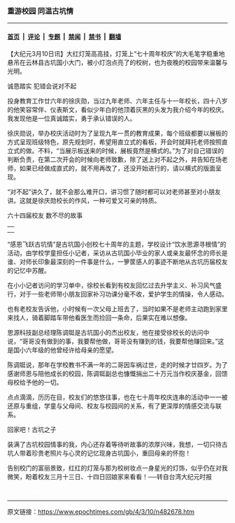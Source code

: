 ### 重游校园 同温古坑情

---

#### [首页](../../../..?n482678) &nbsp;|&nbsp; [评论](../../../../../epoch-comment?n482678) &nbsp;|&nbsp; [专题](../../../../../epoch-special?n482678) &nbsp;|&nbsp; [禁闻](../../../../../epoch-news?n482678) &nbsp;|&nbsp; [禁书](../../../../../books?n482678) &nbsp;|&nbsp; [翻墙](https://github.com/gfw-breaker/nogfw/blob/master/README.md?n482678)


<div class="post_content" id="artbody" itemprop="articleBody">
 <!-- article content begin -->
 <p>
  【大纪元3月10日讯】大红灯笼高高挂，灯笼上“七十周年校庆”的大毛笔字稳重地悬吊在云林县古坑国小大门，被小灯泡点亮了的校树，也为夜晚的校园带来温馨与光明。
 </p>
 <p>
  诚恳踏实 犯错会说对不起
 </p>
 <p>
  投身教育工作廿六年的徐庆勋，当过九年老师、六年主任与十一年校长，四十八岁的他笑容常伴、仪表斯文，看似少年白的他顶着灰黑的头发为我介绍今年的校庆。我发现他是一位真诚踏实，勇于承认错误的人。
 </p>
 <p>
  徐庆勋说，举办校庆活动时为了呈现九年一贯的教育成果，每个班级都要以展板的方式呈现班级特色，原先规划时，希望用直立式的看板，开会时就拜托老师按照直立式的做。不料，“当展示板送来的时候，展板竟然是横式的。”为了对自己错误的判断负责，在第二次开会的时候向老师致歉，除了送上对不起之外，并告知在场老师，如果已经做成直式的，就不用再改了，还没开始进行的，请以横式的版面呈现。
 </p>
 <p>
  “对不起”讲久了，就不会那么难开口，讲习惯了随时都可以对老师甚至对小朋友讲。这就是徐庆勋校长的作风，一种可爱又可亲的特质。
 </p>
 <p>
  六十四届校友 数不尽的故事
  <center>
  </center>
 </p>
 <table border="0" cellpadding="3" cellspacing="3">
  <tr>
   <td align="center">
   </td>
  </tr>
  <tr>
   <td align="center">
    <span class="bn12">
    </span>
   </td>
  </tr>
 </table>
 <p>
 </p>
 <p>
  “感恩飞跃古坑情”是古坑国小创校七十周年的主题，学校设计“饮水思源寻根情”的活动，由学校学童担任小记者，采访从古坑国小毕业的家人或亲友最怀念的师长是谁、对师长印象最深刻的一件事是什么，一箩筐感人的事迹不断地从古坑历届校友的记忆中苏醒。
 </p>
 <p>
  在小小记者访问的学习单中，徐校长看到有校友回忆过去升学主义、补习风气盛行，对于一些老师带小朋友回家补习功课分毫不收，爱护学生的情操，令人感动。
 </p>
 <p>
  也有老校友告诉他，小时候有一次父母上班去了，当时如果不是老师主动跑到家里来找人，骑着脚踏车带他看医生而捡回一条命，后果实在难以想像。
 </p>
 <p>
  思源科技副总经理陈调铤是古坑国小的杰出校友，他在接受徐校长的访问中说，“哥哥没有做到的事，我要帮他做，哥哥没有赚到的钱，我要帮他赚回来。”这是国小六年级的他曾经许给母亲的愿望。
 </p>
 <p>
  陈调铤说，那年在学校教书不满一年的二哥因车祸过世，走的时候才廿四岁。为了感谢师恩与陪他成长的校园，陈调铤副总也慷慨捐出二十万元当作校庆基金，回馈母校给予他的一切。
 </p>
 <p>
  点点滴滴，历历在目，校友们的悠悠往事，也在七十周年校庆连串的活动中一一被还原与重组，学童与父母间、校友与校园间的关系，有了更深厚的情感交流与联系。
 </p>
 <p>
  回家吧！古坑之子
 </p>
 <p>
  装满了古坑校园情事的我，内心还存着等待听故事的浓厚兴味，我想，一切只待古坑人带着珍贵老照片与心灵的记忆现身古坑国小，重回母亲的怀抱！
 </p>
 <p>
  告别校门的富丽景致，红红的灯笼与那为校树妆点一身星光的灯饰，似乎仍在对我微笑，盼着校友三月十三日、十四日回娘家来看看！──转自台湾大纪元时报
 </p>
 <p>
  <font color="#ffffff">
   (http://www.dajiyuan.com)
  </font>
 </p>
 <!-- article content end -->
 <div id="below_article_ad">
 </div>
</div>


---

原文链接：https://www.epochtimes.com/gb/4/3/10/n482678.htm